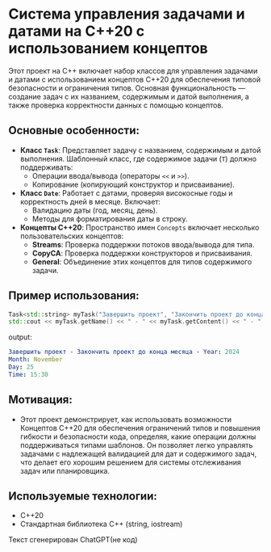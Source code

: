# Система управления задачами и датами на C++20 с использованием концептов

Этот проект на C++ включает набор классов для управления задачами и датами с использованием концептов C++20 для обеспечения типовой безопасности и ограничения типов. Основная функциональность — создание задач с их названием, содержимым и датой выполнения, а также проверка корректности данных с помощью концептов.

## Основные особенности:
- **Класс `Task`**: Представляет задачу с названием, содержимым и датой выполнения. Шаблонный класс, где содержимое задачи (`T`) должно поддерживать:
  - Операции ввода/вывода (операторы `<<` и `>>`).
  - Копирование (копирующий конструктор и присваивание).
- **Класс `Date`**: Работает с датами, проверяя високосные годы и корректность дней в месяце. Включает:
  - Валидацию даты (год, месяц, день).
  - Методы для форматирования даты в строку.
- **Концепты C++20**: Пространство имен `Concepts` включает несколько пользовательских концептов:
  - **Streams**: Проверка поддержки потоков ввода/вывода для типа.
  - **CopyCA**: Проверка поддержки конструкторов и присваивания.
  - **General**: Объединение этих концептов для типов содержимого задачи.

## Пример использования:

```cpp
Task<std::string> myTask("Завершить проект", "Закончить проект до конца месяца", Date(2024, Month::November, Day(25, 15, 30)));
std::cout << myTask.getName() << " - " << myTask.getContent() << " - " << myTask.getDate().to_stringDate() << std::endl;
```
output: 
```yaml
Завершить проект - Закончить проект до конца месяца - Year: 2024
Month: November
Day: 25
Time: 15:30
```

## Мотивация:
  - Этот проект демонстрирует, как использовать возможности Концептов C++20 для обеспечения ограничений типов и повышения гибкости и безопасности кода, определяя, какие операции должны поддерживаться типами шаблонов. Он позволяет легко управлять задачами с надлежащей валидацией для дат и содержимого задач, что делает его хорошим решением для системы отслеживания задач или планировщика.

## Используемые технологии:
  - C++20
  - Стандартная библиотека C++ (string, iostream)

Текст сгенерирован ChatGPT(не код)

